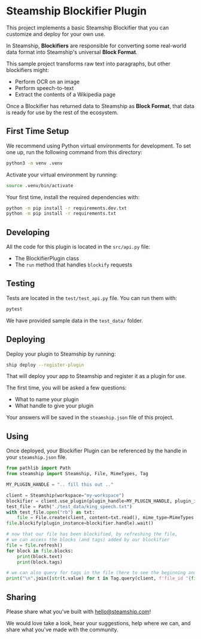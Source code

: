 # Steamship Blockifier Plugin

This project implements a basic Steamship Blockifier that you can customize and deploy for your own use.

In Steamship, **Blockifiers** are responsible for converting some real-world data format into Steamship's universal **Block Format**.

This sample project transforms raw text into paragraphs, but other blockifiers might:

* Perform OCR on an image
* Perform speech-to-text
* Extract the contents of a Wikipedia page

Once a Blockifier has returned data to Steamship as **Block Format**, that data is ready for use by the rest of the ecosystem.

## First Time Setup

We recommend using Python virtual environments for development.
To set one up, run the following command from this directory:

```bash
python3 -m venv .venv
```

Activate your virtual environment by running:

```bash
source .venv/bin/activate
```

Your first time, install the required dependencies with:

```bash
python -m pip install -r requirements.dev.txt
python -m pip install -r requirements.txt
```

## Developing

All the code for this plugin is located in the `src/api.py` file:

* The BlockifierPlugin class
* The `run` method that handles `blockify` requests

## Testing

Tests are located in the `test/test_api.py` file. You can run them with:

```bash
pytest
```

We have provided sample data in the `test_data/` folder.

## Deploying

Deploy your plugin to Steamship by running:

```bash
ship deploy --register-plugin
```

That will deploy your app to Steamship and register it as a plugin for use.

The first time, you will be asked a few questions:
* What to name your plugin
* What handle to give your plugin

Your answers will be saved in the `steamship.json` file of this project.

## Using

Once deployed, your Blockifier Plugin can be referenced by the handle in your `steamship.json` file.

```python
from pathlib import Path
from steamship import Steamship, File, MimeTypes, Tag

MY_PLUGIN_HANDLE = ".. fill this out .."

client = Steamship(workspace="my-workspace")
blockifier = client.use_plugin(plugin_handle=MY_PLUGIN_HANDLE, plugin_instance="unique-instance-id")
test_file = Path("./test_data/king_speech.txt")
with test_file.open("rb") as txt:
    file = File.create(client, content=txt.read(), mime_type=MimeTypes.TXT)
file.blockify(plugin_instance=blockifier.handle).wait()

# now that our file has been blockified, by refreshing the file,
# we can access the blocks (and tags) added by our blockifier
file = file.refresh()
for block in file.blocks:
    print(block.text)
    print(block.tags)

# we can also query for tags in the file (here to see the beginning and end indices of paragraphs)
print("\n".join([str(t.value) for t in Tag.query(client, f'file_id "{file.id}" and kind "paragraph"').tags]))
```

## Sharing

Please share what you've built with hello@steamship.com! 

We would love take a look, hear your suggestions, help where we can, and share what you've made with the community.